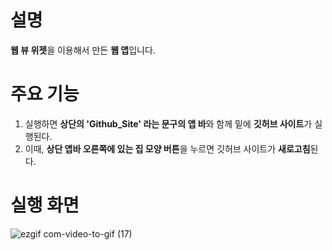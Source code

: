 # 설명
**웹 뷰 위젯**을 이용해서 만든 **웹 앱**입니다.

# 주요 기능
1. 실행하면 **상단의 'Github_Site' 라는 문구의 앱 바**와 함께 밑에 **깃허브 사이트**가 실행된다.
2. 이때, **상단 앱바 오른쪽에 있는 집 모양 버튼**을 누르면 깃허브 사이트가 **새로고침**된다.

# 실행 화면

![ezgif com-video-to-gif (17)](https://github.com/taeyoonL/splash_screen/assets/132141316/cec17c0e-11b0-4836-8d17-7b610a6c24ca)
